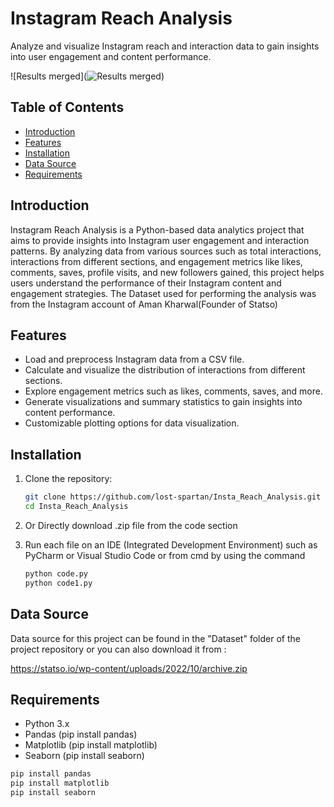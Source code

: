 # Instagram Reach Analysis

Analyze and visualize Instagram reach and interaction data to gain insights into user engagement and content performance.

![Results merged](![Results merged](https://github.com/lost-spartan/Insta_Reach_Analysis/assets/80683602/2583d3b8-3622-45f1-9215-d4b3feaeb22d))

## Table of Contents

- [Introduction](#introduction)
- [Features](#features)
- [Installation](#installation)
- [Data Source](#data-source)
- [Requirements](#requirements)

## Introduction

Instagram Reach Analysis is a Python-based data analytics project that aims to provide insights into Instagram user engagement and interaction patterns. By analyzing data from various sources such as total interactions, interactions from different sections, and engagement metrics like likes, comments, saves, profile visits, and new followers gained, this project helps users understand the performance of their Instagram content and engagement strategies.
The Dataset used for performing the analysis was from the Instagram account of Aman Kharwal(Founder of Statso)

## Features

- Load and preprocess Instagram data from a CSV file.
- Calculate and visualize the distribution of interactions from different sections.
- Explore engagement metrics such as likes, comments, saves, and more.
- Generate visualizations and summary statistics to gain insights into content performance.
- Customizable plotting options for data visualization.

## Installation

1. Clone the repository:

   ```bash
   git clone https://github.com/lost-spartan/Insta_Reach_Analysis.git
   cd Insta_Reach_Analysis

2. Or Directly download .zip file from the code section

3. Run each file on an IDE (Integrated Development Environment) such as PyCharm or Visual Studio Code or from cmd by using the command
   ```python
   python code.py
   python code1.py

## Data Source

Data source for this project can be found in the "Dataset" folder of the project repository or you can also download it from : 

https://statso.io/wp-content/uploads/2022/10/archive.zip

## Requirements

- Python 3.x
- Pandas  (pip install pandas)
- Matplotlib  (pip install matplotlib)
- Seaborn  (pip install seaborn)

```bash
pip install pandas
pip install matplotlib
pip install seaborn
